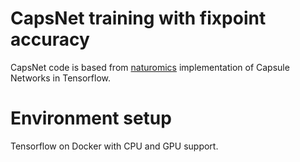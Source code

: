 # CapsNet training with fixpoint accuracy

CapsNet code is based from [naturomics](https://github.com/naturomics/CapsNet-Tensorflow)
implementation of Capsule Networks in Tensorflow.

# Environment setup

Tensorflow on Docker with CPU and GPU support.
